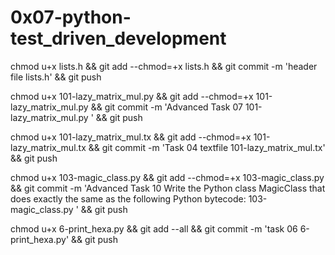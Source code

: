 # 0x07-python-test_driven_development

chmod u+x lists.h && git add --chmod=+x lists.h && git commit -m 'header file lists.h' && git push

chmod u+x 101-lazy_matrix_mul.py  && git add --chmod=+x 101-lazy_matrix_mul.py  && git commit -m 'Advanced Task 07 101-lazy_matrix_mul.py ' && git push


chmod u+x 101-lazy_matrix_mul.tx && git add --chmod=+x 101-lazy_matrix_mul.tx && git commit -m 'Task 04 textfile 101-lazy_matrix_mul.tx' && git push



chmod u+x 103-magic_class.py  && git add --chmod=+x 103-magic_class.py  && git commit -m 'Advanced Task 10 Write the Python class MagicClass that does exactly the same as the following Python bytecode: 103-magic_class.py ' && git push

chmod u+x 6-print_hexa.py && git add --all && git commit -m 'task 06 6-print_hexa.py' && git push
